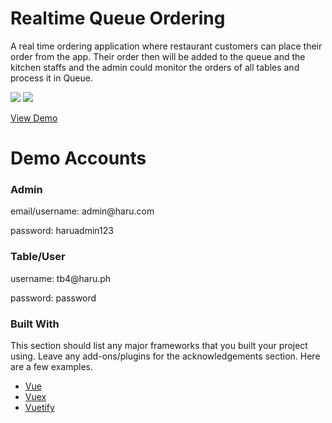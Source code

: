 # Realtime Queue Ordering  

A real time ordering application where restaurant customers can place their order from the
app. Their order then will be added to the queue and the kitchen staffs and the admin could
monitor the orders of all tables and process it in Queue.

![](public/img/readme/haruUser.gif)
![](public/img/readme/haruAdmin.gif)

 <a href="https://vercel.com/eralmendral/harux-queue-ordering/d6to1rp1e">View Demo</a>
 
# Demo Accounts
  <h3> Admin </h3> 
  <p> email/username:  admin@haru.com</p>
  <p> password: haruadmin123 </p>
  
  <h3> Table/User </h3>
  <p> username:  tb4@haru.ph</p>
  <p> password: password </p>
  
  
### Built With
This section should list any major frameworks that you built your project using. Leave any add-ons/plugins for the acknowledgements section. Here are a few examples.
* [Vue](https://vuejs.org/)
* [Vuex](https://vuex.vuejs.org/)
* [Vuetify](https://vuetifyjs.com/en/)
